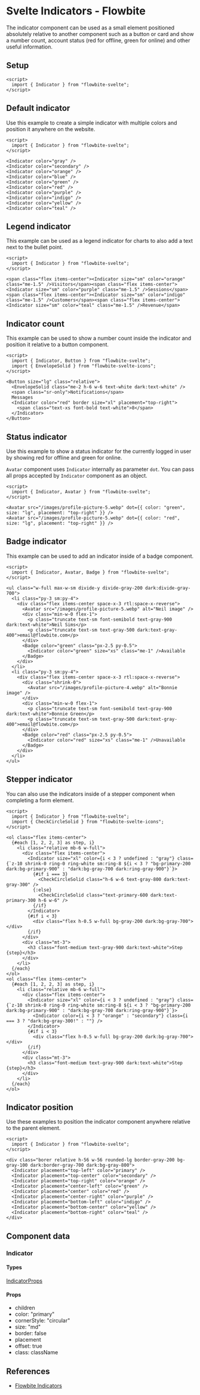 # Svelte Indicators - Flowbite


The indicator component can be used as a small element positioned absolutely relative to another component such as a button or card and show a number count, account status (red for offline, green for online) and other useful information.

## Setup

```svelte
<script>
  import { Indicator } from "flowbite-svelte";
</script>
```

## Default indicator

Use this example to create a simple indicator with multiple colors and position it anywhere on the website.

```svelte
<script>
  import { Indicator } from "flowbite-svelte";
</script>

<Indicator color="gray" />
<Indicator color="secondary" />
<Indicator color="orange" />
<Indicator color="blue" />
<Indicator color="green" />
<Indicator color="red" />
<Indicator color="purple" />
<Indicator color="indigo" />
<Indicator color="yellow" />
<Indicator color="teal" />
```

## Legend indicator

This example can be used as a legend indicator for charts to also add a text next to the bullet point.

```svelte
<script>
  import { Indicator } from "flowbite-svelte";
</script>

<span class="flex items-center"><Indicator size="sm" color="orange" class="me-1.5" />Visitors</span><span class="flex items-center"><Indicator size="sm" color="purple" class="me-1.5" />Sessions</span><span class="flex items-center"><Indicator size="sm" color="indigo" class="me-1.5" />Customers</span><span class="flex items-center"><Indicator size="sm" color="teal" class="me-1.5" />Revenue</span>
```

## Indicator count

This example can be used to show a number count inside the indicator and position it relative to a button component.

```svelte
<script>
  import { Indicator, Button } from "flowbite-svelte";
  import { EnvelopeSolid } from "flowbite-svelte-icons";
</script>

<Button size="lg" class="relative">
  <EnvelopeSolid class="me-2 h-6 w-6 text-white dark:text-white" />
  <span class="sr-only">Notifications</span>
  Messages
  <Indicator color="red" border size="xl" placement="top-right">
    <span class="text-xs font-bold text-white">8</span>
  </Indicator>
</Button>
```

## Status indicator

Use this example to show a status indicator for the currently logged in user by showing red for offline and green for online.

`Avatar` component uses `Indicator` internally as parameter `dot`. You can pass all props accepted by `Indicator` component as an object.

```svelte
<script>
  import { Indicator, Avatar } from "flowbite-svelte";
</script>

<Avatar src="/images/profile-picture-5.webp" dot={{ color: "green", size: "lg", placement: "top-right" }} />
<Avatar src="/images/profile-picture-5.webp" dot={{ color: "red", size: "lg", placement: "top-right" }} />
```

## Badge indicator

This example can be used to add an indicator inside of a badge component.

```svelte
<script>
  import { Indicator, Avatar, Badge } from "flowbite-svelte";
</script>

<ul class="w-full max-w-sm divide-y divide-gray-200 dark:divide-gray-700">
  <li class="py-3 sm:py-4">
    <div class="flex items-center space-x-3 rtl:space-x-reverse">
      <Avatar src="/images/profile-picture-5.webp" alt="Neil image" />
      <div class="min-w-0 flex-1">
        <p class="truncate text-sm font-semibold text-gray-900 dark:text-white">Neil Sims</p>
        <p class="truncate text-sm text-gray-500 dark:text-gray-400">email@flowbite.com</p>
      </div>
      <Badge color="green" class="px-2.5 py-0.5">
        <Indicator color="green" size="xs" class="me-1" />Available
      </Badge>
    </div>
  </li>
  <li class="py-3 sm:py-4">
    <div class="flex items-center space-x-3 rtl:space-x-reverse">
      <div class="shrink-0">
        <Avatar src="/images/profile-picture-4.webp" alt="Bonnie image" />
      </div>
      <div class="min-w-0 flex-1">
        <p class="truncate text-sm font-semibold text-gray-900 dark:text-white">Bonnie Green</p>
        <p class="truncate text-sm text-gray-500 dark:text-gray-400">email@flowbite.com</p>
      </div>
      <Badge color="red" class="px-2.5 py-0.5">
        <Indicator color="red" size="xs" class="me-1" />Unavailable
      </Badge>
    </div>
  </li>
</ul>
```

## Stepper indicator

You can also use the indicators inside of a stepper component when completing a form element.

```svelte
<script>
  import { Indicator } from "flowbite-svelte";
  import { CheckCircleSolid } from "flowbite-svelte-icons";
</script>

<ol class="flex items-center">
  {#each [1, 2, 2, 3] as step, i}
    <li class="relative mb-6 w-full">
      <div class="flex items-center">
        <Indicator size="xl" color={i < 3 ? undefined : "gray"} class={`z-10 shrink-0 ring-0 ring-white sm:ring-8 ${i < 3 ? "bg-primary-200 dark:bg-primary-900" : "dark:bg-gray-700 dark:ring-gray-900"}`}>
          {#if i === 3}
            <CheckCircleSolid class="h-6 w-6 text-gray-800 dark:text-gray-300" />
          {:else}
            <CheckCircleSolid class="text-primary-600 dark:text-primary-300 h-6 w-6" />
          {/if}
        </Indicator>
        {#if i < 3}
          <div class="flex h-0.5 w-full bg-gray-200 dark:bg-gray-700"></div>
        {/if}
      </div>
      <div class="mt-3">
        <h3 class="font-medium text-gray-900 dark:text-white">Step {step}</h3>
      </div>
    </li>
  {/each}
</ol>
<ol class="flex items-center">
  {#each [1, 2, 2, 3] as step, i}
    <li class="relative mb-6 w-full">
      <div class="flex items-center">
        <Indicator size="xl" color={i < 3 ? undefined : "gray"} class={`z-10 shrink-0 ring-0 ring-white sm:ring-8 ${i < 3 ? "bg-primary-200 dark:bg-primary-900" : "dark:bg-gray-700 dark:ring-gray-900"}`}>
          <Indicator color={i < 3 ? "orange" : "secondary"} class={i === 3 ? "dark:bg-gray-300!" : ""} />
        </Indicator>
        {#if i < 3}
          <div class="flex h-0.5 w-full bg-gray-200 dark:bg-gray-700"></div>
        {/if}
      </div>
      <div class="mt-3">
        <h3 class="font-medium text-gray-900 dark:text-white">Step {step}</h3>
      </div>
    </li>
  {/each}
</ol>
```

## Indicator position

Use these examples to position the indicator component anywhere relative to the parent element.

```svelte
<script>
  import { Indicator } from "flowbite-svelte";
</script>

<div class="borer relative h-56 w-56 rounded-lg border-gray-200 bg-gray-100 dark:border-gray-700 dark:bg-gray-800">
  <Indicator placement="top-left" color="primary" />
  <Indicator placement="top-center" color="secondary" />
  <Indicator placement="top-right" color="orange" />
  <Indicator placement="center-left" color="green" />
  <Indicator placement="center" color="red" />
  <Indicator placement="center-right" color="purple" />
  <Indicator placement="bottom-left" color="indigo" />
  <Indicator placement="bottom-center" color="yellow" />
  <Indicator placement="bottom-right" color="teal" />
</div>
```

## Component data

### Indicator

#### Types

[IndicatorProps](https://github.com/themesberg/flowbite-svelte/blob/main/src/lib/types.ts#L992)

#### Props

- children
- color: "primary"
- cornerStyle: "circular"
- size: "md"
- border: false
- placement
- offset: true
- class: className


## References

- [Flowbite Indicators](https://flowbite.com/docs/components/indicators/)


